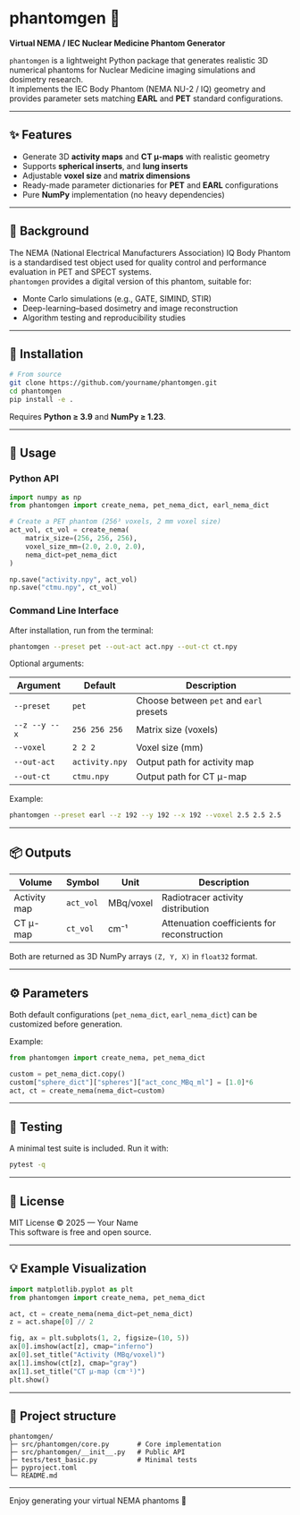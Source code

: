 # phantomgen 🧩  
**Virtual NEMA / IEC Nuclear Medicine Phantom Generator**

`phantomgen` is a lightweight Python package that generates realistic 3D numerical phantoms for Nuclear Medicine imaging simulations and dosimetry research.  
It implements the IEC Body Phantom (NEMA NU-2 / IQ) geometry and provides parameter sets matching **EARL** and **PET** standard configurations.

---

## ✨ Features
- Generate 3D **activity maps** and **CT μ-maps** with realistic geometry  
- Supports **spherical inserts**, and **lung inserts**
- Adjustable **voxel size** and **matrix dimensions**  
- Ready-made parameter dictionaries for **PET** and **EARL** configurations  
- Pure **NumPy** implementation (no heavy dependencies)

---

## 🧠 Background
The NEMA (National Electrical Manufacturers Association) IQ Body Phantom is a standardised test object used for quality control and performance evaluation in PET and SPECT systems.  
`phantomgen` provides a digital version of this phantom, suitable for:
- Monte Carlo simulations (e.g., GATE, SIMIND, STIR)
- Deep-learning–based dosimetry and image reconstruction
- Algorithm testing and reproducibility studies

---

## 🧩 Installation

```bash
# From source
git clone https://github.com/yourname/phantomgen.git
cd phantomgen
pip install -e .
```

Requires **Python ≥ 3.9** and **NumPy ≥ 1.23**.

---

## 🚀 Usage

### Python API
```python
import numpy as np
from phantomgen import create_nema, pet_nema_dict, earl_nema_dict

# Create a PET phantom (256³ voxels, 2 mm voxel size)
act_vol, ct_vol = create_nema(
    matrix_size=(256, 256, 256),
    voxel_size_mm=(2.0, 2.0, 2.0),
    nema_dict=pet_nema_dict
)

np.save("activity.npy", act_vol)
np.save("ctmu.npy", ct_vol)
```

### Command Line Interface
After installation, run from the terminal:

```bash
phantomgen --preset pet --out-act act.npy --out-ct ct.npy
```

Optional arguments:

| Argument | Default | Description |
|-----------|----------|-------------|
| `--preset` | `pet` | Choose between `pet` and `earl` presets |
| `--z --y --x` | `256 256 256` | Matrix size (voxels) |
| `--voxel` | `2 2 2` | Voxel size (mm) |
| `--out-act` | `activity.npy` | Output path for activity map |
| `--out-ct` | `ctmu.npy` | Output path for CT μ-map |

Example:
```bash
phantomgen --preset earl --z 192 --y 192 --x 192 --voxel 2.5 2.5 2.5
```

---

## 📦 Outputs

| Volume | Symbol | Unit | Description |
|---------|---------|------|-------------|
| Activity map | `act_vol` | MBq/voxel | Radiotracer activity distribution |
| CT μ-map | `ct_vol` | cm⁻¹ | Attenuation coefficients for reconstruction |

Both are returned as 3D NumPy arrays `(Z, Y, X)` in `float32` format.

---

## ⚙️ Parameters

Both default configurations (`pet_nema_dict`, `earl_nema_dict`) can be customized before generation.

Example:
```python
from phantomgen import create_nema, pet_nema_dict

custom = pet_nema_dict.copy()
custom["sphere_dict"]["spheres"]["act_conc_MBq_ml"] = [1.0]*6
act, ct = create_nema(nema_dict=custom)
```

---

## 🧪 Testing

A minimal test suite is included. Run it with:
```bash
pytest -q
```

---

## 🧰 License
MIT License © 2025 — Your Name  
This software is free and open source.

---

## 💡 Example Visualization
```python
import matplotlib.pyplot as plt
from phantomgen import create_nema, pet_nema_dict

act, ct = create_nema(nema_dict=pet_nema_dict)
z = act.shape[0] // 2

fig, ax = plt.subplots(1, 2, figsize=(10, 5))
ax[0].imshow(act[z], cmap="inferno")
ax[0].set_title("Activity (MBq/voxel)")
ax[1].imshow(ct[z], cmap="gray")
ax[1].set_title("CT μ-map (cm⁻¹)")
plt.show()
```

---

## 📁 Project structure
```
phantomgen/
├─ src/phantomgen/core.py       # Core implementation
├─ src/phantomgen/__init__.py   # Public API
├─ tests/test_basic.py          # Minimal tests
├─ pyproject.toml
└─ README.md
```

---

Enjoy generating your virtual NEMA phantoms 💫

